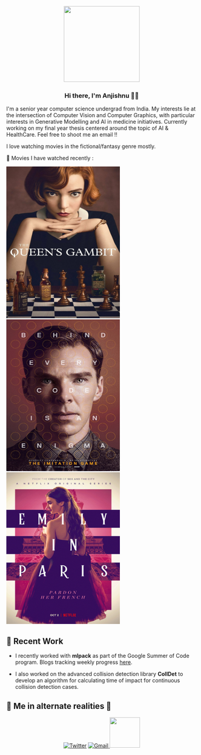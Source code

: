 <p align="center"> <img src="https://octodex.github.com/images/spidertocat.png" height="200px" width="200px"> </p>

<h3 align="center"> Hi there, I'm Anjishnu 👋🏻 </h3>

I'm a senior year computer science undergrad from India. My interests lie at the
intersection of Computer Vision and Computer Graphics, with particular interests
in Generative Modelling and AI in medicine initiatives. Currently working on my
final year thesis centered around the topic of AI & HealthCare. Feel free to
shoot me an email !!

I love watching movies in the fictional/fantasy genre mostly.

🎥 Movies I have watched recently :

<p float="left">
  <img src="https://github.com/iamshnoo/iamshnoo/blob/master/img/queens_gambit.jpg" width="300" height ="400"/>
  <img src="https://github.com/iamshnoo/iamshnoo/blob/master/img/the_imitation_game.jpg" width="300" height="400"/>
  <img src="https://github.com/iamshnoo/iamshnoo/blob/master/img/emily_in_paris.jpg" width="300" height="400"/>
</p>

🔭 Recent Work
---

- I recently worked with **mlpack** as part of the Google Summer of Code program. Blogs tracking weekly progress [here](https://iamshnoo.github.io/blog/categories#GSoC).

- I also worked on the advanced collision detection library **CollDet** to develop an algorithm for calculating time of impact for continuous collision detection cases.

👀 Me in alternate realities 👀
---

<p align="center">
<a href="https://twitter.com/iamshnoo" target="_blank"><img src="https://cdn4.iconfinder.com/data/icons/social-media-2146/512/2_social-512.png" height="80px" width="80px" alt="Twitter"></a>
<a href="mailto:mukherjee.anjishnu@gmail.com?subject = Hello from your GitHub README&body = Message"><img src="https://cdn4.iconfinder.com/data/icons/logos-and-brands/512/147_Gmail_logo_logos-128.png" height="80px" width="80px" alt="Gmail" > </a>
<a href="https://sourcerer.io/iamshnoo"><img src="https://sourcerer.io/icons/logo-sharing.svg" height="80px" width="80px alt="Sourcerer"></a>
</p>


<!--
**iamshnoo/iamshnoo** is a ✨ _special_ ✨ repository because its `README.md` (this file) appears on your GitHub profile.



- 🔭 I’m currently working on ...
- 🌱 I’m currently learning ...
- 👯 I’m looking to collaborate on ...
- 🤔 I’m looking for help with ...
- 💬 Ask me about ...
- 📫 How to reach me: ...
- 😄 Pronouns: ...
- ⚡ Fun fact: ...
-->
